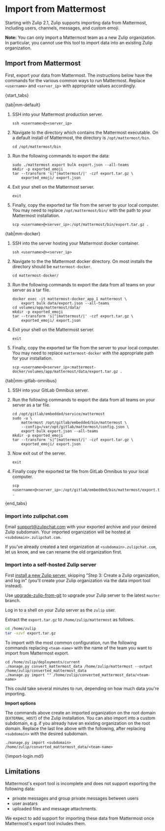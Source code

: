 # Import from Mattermost

Starting with Zulip 2.1, Zulip supports importing data from Mattermost,
including users, channels, messages, and custom emoji.


**Note:** You can only import a Mattermost team as a new Zulip
organization. In particular, you cannot use this tool to import data
into an existing Zulip organization.

## Import from Mattermost

First, export your data from Mattermost.  The instructions below have
the commands for the various common ways to run Mattermost.  Replace
`<username>` and `<server_ip>` with appropriate values accordingly.

{start_tabs}

{tab|mm-default}

1. SSH into your Mattermost production server.

    ```
    ssh <username>@><server_ip>
    ```

2. Navigate to the directory which contains the Mattermost executable.
   On a default install of Mattermost, the directory is `/opt/mattermost/bin`.

    ```
    cd /opt/mattermost/bin
    ```

3. Run the following commands to export the data:

    ```
    sudo ./mattermost export bulk export.json --all-teams
    mkdir -p exported_emoji
    tar --transform 's|^|mattermost/|' -czf export.tar.gz \
        exported_emoji/ export.json
    ```

4. Exit your shell on the Mattermost server.

    `exit`

5. Finally, copy the exported tar file from the server to your local
   computer.  You may need to replace `/opt/mattermost/bin/` with the
   path to your Mattermost installation.

    ```
    scp <username>@<server_ip>:/opt/mattermost/bin/export.tar.gz .
    ```

{tab|mm-docker}

1. SSH into the server hosting your Mattermost docker container.

    ```
    ssh <username>@><server_ip>
    ```

2. Navigate to the the Mattermost docker directory. On most installs the
   directory should be `mattermost-docker`.

    ```
    cd mattermost-docker/
    ```

3. Run the following commands to export the data from all teams on your server as a tar file.

    ```
    docker exec -it mattermost-docker_app_1 mattermost \
        export bulk data/export.json --all-teams
    cd volumes/app/mattermost/data/
    mkdir -p exported_emoji
    tar --transform 's|^|mattermost/|' -czf export.tar.gz \
        exported_emoji/ export.json
    ```

4. Exit your shell on the Mattermost server.

    `exit`

5. Finally, copy the exported tar file from the server to your local
   computer. You may need to replace `mattermost-docker` with the
   appropriate path for your installation.

    ```
    scp <username>@<server_ip>:mattermost-docker/volumes/app/mattermost/data/export.tar.gz .
    ```

{tab|mm-gitlab-omnibus}

1. SSH into your GitLab Omnibus server.

2. Run the following commands to export the data from all teams on your server as a tar file.

    ```
    cd /opt/gitlab/embedded/service/mattermost
    sudo -u \
        mattermost /opt/gitlab/embedded/bin/mattermost \
        --config=/var/opt/gitlab/mattermost/config.json \
        export bulk export.json --all-teams
    mkdir -p exported_emoji
    tar --transform 's|^|mattermost/|' -czf export.tar.gz \
        exported_emoji/ export.json
    ```

3. Now exit out of the server.

    `exit`

4. Finally copy the exported tar file from GitLab Omnibus to your local computer.

    ```
    scp <username>@<server_ip>:/opt/gitlab/embedded/bin/mattermost/export.tar.gz .
    ```
{end_tabs}

### Import into zulipchat.com

Email support@zulipchat.com with your exported archive and your desired Zulip
subdomain. Your imported organization will be hosted at
`<subdomain>.zulipchat.com`.

If you've already created a test organization at
`<subdomain>.zulipchat.com`, let us know, and we can rename the old
organization first.

### Import into a self-hosted Zulip server

First
[install a new Zulip server](https://zulip.readthedocs.io/en/stable/production/install.html),
skipping "Step 3: Create a Zulip organization, and log in" (you'll
create your Zulip organization via the data import tool instead).

Use [upgrade-zulip-from-git][upgrade-zulip-from-git] to
upgrade your Zulip server to the latest `master` branch.

Log in to a shell on your Zulip server as the `zulip` user.

Extract the `export.tar.gz` to `/home/zulip/mattermost` as follows.

```bash
cd /home/zulip
tar -xzvf export.tar.gz
```

To import with the most common configuration, run the following commands
replacing `<team-name>` with the name of the team you want to import from
Mattermost export.

```
cd /home/zulip/deployments/current
./manage.py convert_mattermost_data /home/zulip/mattermost --output /home/zulip/converted_mattermost_data
./manage.py import "" /home/zulip/converted_mattermost_data/<team-name>
```

This could take several minutes to run, depending on how much data you're
importing.

**Import options**

The commands above create an imported organization on the root domain
(`EXTERNAL_HOST`) of the Zulip installation. You can also import into a
custom subdomain, e.g. if you already have an existing organization on the
root domain. Replace the last line above with the following, after replacing
`<subdomain>` with the desired subdomain.

```
./manage.py import <subdomain> /home/zulip/converted_mattermost_data/<team-name>
```

{!import-login.md!}

[upgrade-zulip-from-git]: https://zulip.readthedocs.io/en/latest/production/maintain-secure-upgrade.html#upgrading-from-a-git-repository

## Limitations

Mattermost's export tool is incomplete and does not support exporting
the following data:

* private messages and group private messages between users
* user avatars
* uploaded files and message attachments.

We expect to add support for importing these data from Mattermost once
Mattermost's export tool includes them.

[upgrade-zulip-from-git]: https://zulip.readthedocs.io/en/latest/production/maintain-secure-upgrade.html#upgrading-from-a-git-repository
